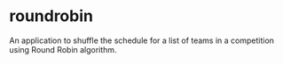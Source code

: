 # roundrobin
An application to shuffle the schedule for a list of teams in a competition using Round Robin algorithm.
